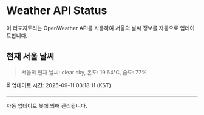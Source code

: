 
# Weather API Status

이 리포지토리는 OpenWeather API를 사용하여 서울의 날씨 정보를 자동으로 업데이트합니다.

## 현재 서울 날씨
> 서울의 현재 날씨: clear sky, 온도: 19.64°C, 습도: 77%

⏳ 업데이트 시간: 2025-09-11 03:18:11 (KST)

---
자동 업데이트 봇에 의해 관리됩니다.
